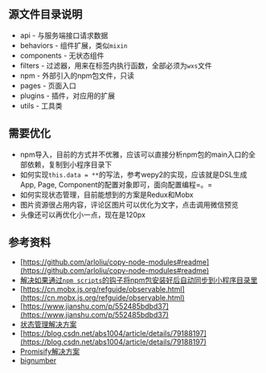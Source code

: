 ## 源文件目录说明

+ api        - 与服务端接口请求数据
+ behaviors  - 组件扩展，类似`mixin`
+ components - 无状态组件
+ filters    - 过滤器，用来在标签内执行函数，全部必须为`wxs`文件
+ npm        - 外部引入的npm包文件，只读
+ pages      - 页面入口
+ plugins    - 插件，对应用的扩展
+ utils      - 工具类

## 需要优化

+ npm导入，目前的方式并不优雅，应该可以直接分析npm包的main入口的全部依赖，复制到小程序目录下
+ 如何实现`this.data = **`的写法，参考wepy2的实现，应该就是DSL生成App, Page, Component的配置对象即可，面向配置编程=。=
+ 如何实现状态管理，目前能想到的方案是Redux和Mobx
+ 图片资源很占用内容，评论区图片可以优化为文字，点击调用微信预览
+ 头像还可以再优化小一点，现在是120px

## 参考资料

+ [https://github.com/arloliu/copy-node-modules#readme](https://github.com/arloliu/copy-node-modules#readme)
+ [解决如果通过`npm scripts`的钩子将npm包安装好后自动同步到小程序目录里](http://www.ruanyifeng.com/blog/2016/10/npm_scripts.html)
+ [https://cn.mobx.js.org/refguide/observable.html](https://cn.mobx.js.org/refguide/observable.html)
+ [https://www.jianshu.com/p/552485bdbd37](https://www.jianshu.com/p/552485bdbd37)
+ [状态管理解决方案](https://github.com/Vizn/wechat_ticket/tree/master/libs)
+ [https://blog.csdn.net/abs1004/article/details/79188197](https://blog.csdn.net/abs1004/article/details/79188197)
+ [Promisify解决方案](https://blog.csdn.net/qq_31383345/article/details/60574200)
+ [bignumber](https://github.com/MikeMcl/bignumber.js/blob/master/bignumber.js)
